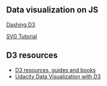 
## Data visualization on JS

[Dashing D3](https://www.dashingd3js.com/)

[SVG Tutorial](http://tutorials.jenkov.com/svg/index.html)


## D3 resources

* [D3 resources, guides and books](https://engineering.eventbrite.com/d3-js-resources-to-level-up/)
* [Udacity Data Visualization with D3](https://www.udacity.com/course/data-visualization-and-d3js--ud507)

